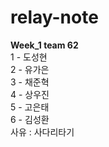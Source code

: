 # relay-note

**Week_1 team 62**  
1 - 도성현  
2 - 유가은  
3 - 채준혁  
4 - 상우진  
5 - 고은태  
6 - 김성환  
사유 : 사다리타기
